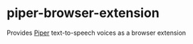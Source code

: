 # piper-browser-extension
Provides [Piper](https://github.com/rhasspy/piper) text-to-speech voices as a browser extension
